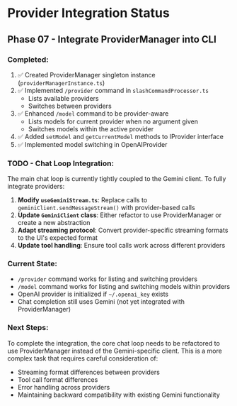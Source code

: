 # Provider Integration Status

## Phase 07 - Integrate ProviderManager into CLI

### Completed:

1. ✅ Created ProviderManager singleton instance (`providerManagerInstance.ts`)
2. ✅ Implemented `/provider` command in `slashCommandProcessor.ts`
   - Lists available providers
   - Switches between providers
3. ✅ Enhanced `/model` command to be provider-aware
   - Lists models for current provider when no argument given
   - Switches models within the active provider
4. ✅ Added `setModel` and `getCurrentModel` methods to IProvider interface
5. ✅ Implemented model switching in OpenAIProvider

### TODO - Chat Loop Integration:

The main chat loop is currently tightly coupled to the Gemini client. To fully integrate providers:

1. **Modify `useGeminiStream.ts`**: Replace calls to `geminiClient.sendMessageStream()` with provider-based calls
2. **Update `GeminiClient` class**: Either refactor to use ProviderManager or create a new abstraction
3. **Adapt streaming protocol**: Convert provider-specific streaming formats to the UI's expected format
4. **Update tool handling**: Ensure tool calls work across different providers

### Current State:

- `/provider` command works for listing and switching providers
- `/model` command works for listing and switching models within providers
- OpenAI provider is initialized if `~/.openai_key` exists
- Chat completion still uses Gemini (not yet integrated with ProviderManager)

### Next Steps:

To complete the integration, the core chat loop needs to be refactored to use ProviderManager instead of the Gemini-specific client. This is a more complex task that requires careful consideration of:

- Streaming format differences between providers
- Tool call format differences
- Error handling across providers
- Maintaining backward compatibility with existing Gemini functionality
